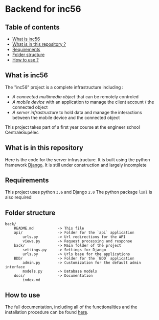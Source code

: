 # Backend for inc56

## Table of contents

* [What is inc56](#what-is-inc56)
* [What is in this repository ?](#what-is-in-this-repository)
* [Requirements](#requirements)
* [Folder structure](#folder-structure)
* [How to use ?](#how-to-use)

## What is inc56

The "inc56" project is a complete infrastructure including :

* *A connected multimedia object* that can be remotely controled
* *A mobile device* with an application to manage the client account / the connected object
* *A server infrastructure* to hold data and manage the interactions between the mobile device and the connected object

This project takes part of a first year course at the engineer school CentraleSupélec

## What is in this repository

Here is the code for the server infrastructure. It is built using the python framework [Django](https://www.djangoproject.com/).
It is still under construction and largely incomplete

## Requirements

This project uses python `3.6` and Django `2.0`
The python package `lxml` is also required

## Folder structure

```
back/
	README.md			-> This file
	api/			    -> Folder for the `api` application
		urls.py			-> Url redirections for the API
		views.py		-> Request processing and response
	back/				-> Main folder of the project
		settings.py		-> Settings for Django
		urls.py			-> Urls base for the applications
	BDD/				-> Folder for the `BDD` application
		admin.py		-> Customization for the default admin interface
		models.py		-> Database models
	docs/				-> Documentation
		index.md
```

## How to use

The full documentation, including all of the functionalities and the installation procedure can be found [here](docs/index.md).